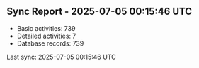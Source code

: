 ## Sync Report - 2025-07-05 00:15:46 UTC

- Basic activities: 739
- Detailed activities: 7
- Database records: 739

Last sync: 2025-07-05 00:15:46 UTC
